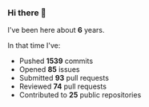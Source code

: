 ### Hi there 👋

I've been here about **6** years.

In that time I've:

- Pushed **1539** commits
- Opened **85** issues
- Submitted **93** pull requests
- Reviewed **74** pull requests
- Contributed to **25** public repositories

<!-- ![My scrobbles](https://lastfm-recently-played.vercel.app/api?user=dotdub) -->
